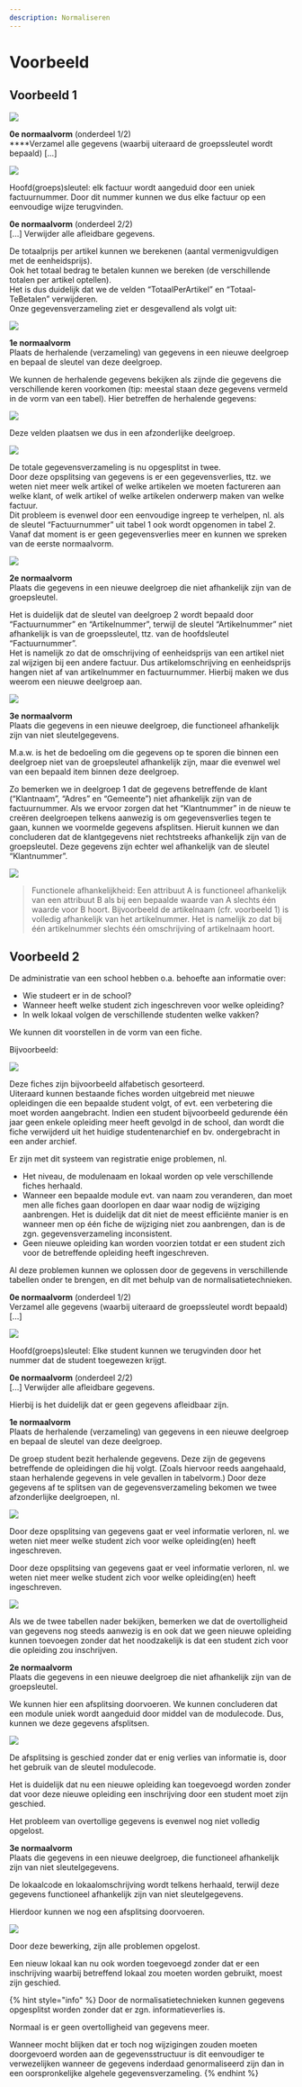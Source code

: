 ```yaml
---
description: Normaliseren
---
```


# Voorbeeld

## **Voorbeeld 1**

![](../../.gitbook/assets/databanken-intro-afbeelding-6%20%282%29.JPG)

**0e normaalvorm** \(onderdeel 1/2\)  
****Verzamel alle gegevens \(waarbij uiteraard de groepssleutel wordt bepaald\) \[...\]

![](../../.gitbook/assets/databanken-intro-afbeelding-7.JPG)

Hoofd\(groeps\)sleutel: elk factuur wordt aangeduid door een uniek factuurnummer. Door dit nummer kunnen we dus elke factuur op een eenvoudige wijze terugvinden.

**0e normaalvorm** \(onderdeel 2/2\)  
\[...\] Verwijder alle afleidbare gegevens.

De totaalprijs per artikel kunnen we berekenen \(aantal vermenigvuldigen met de eenheidsprijs\).   
Ook het totaal bedrag te betalen kunnen we bereken \(de verschillende totalen per artikel optellen\).   
Het is dus duidelijk dat we de velden “TotaalPerArtikel” en “Totaal- TeBetalen” verwijderen.   
Onze gegevensverzameling ziet er desgevallend als volgt uit:

![](../../.gitbook/assets/image%20%2827%29.png)

**1e normaalvorm**  
Plaats de herhalende \(verzameling\) van gegevens in een nieuwe deelgroep en bepaal de sleutel van deze deelgroep. 

We kunnen de herhalende gegevens bekijken als zijnde die gegevens die verschillende keren voorkomen \(tip: meestal staan deze gegevens vermeld in de vorm van een tabel\). Hier betreffen de herhalende gegevens:

![](../../.gitbook/assets/image%20%2871%29.png)

Deze velden plaatsen we dus in een afzonderlijke deelgroep.

![](../../.gitbook/assets/image%20%2867%29.png)

De totale gegevensverzameling is nu opgesplitst in twee.   
Door deze opsplitsing van gegevens is er een gegevensverlies, ttz. we weten niet meer welk artikel of welke artikelen we moeten factureren aan welke klant, of welk artikel of welke artikelen onderwerp maken van welke factuur.   
Dit probleem is evenwel door een eenvoudige ingreep te verhelpen, nl. als de sleutel “Factuurnummer” uit tabel 1 ook wordt opgenomen in tabel 2.   
Vanaf dat moment is er geen gegevensverlies meer en kunnen we spreken van de eerste normaalvorm.

![](../../.gitbook/assets/image%20%2874%29.png)

**2e normaalvorm**  
Plaats die gegevens in een nieuwe deelgroep die niet afhankelijk zijn van de groepsleutel. 

Het is duidelijk dat de sleutel van deelgroep 2 wordt bepaald door “Factuurnummer” en “Artikelnummer”, terwijl de sleutel “Artikelnummer” niet afhankelijk is van de groepssleutel, ttz. van de hoofdsleutel “Factuurnummer”.   
Het is namelijk zo dat de omschrijving of eenheidsprijs van een artikel niet zal wijzigen bij een andere factuur. Dus artikelomschrijving en eenheidsprijs hangen niet af van artikelnummer en factuurnummer. Hierbij maken we dus weerom een nieuwe deelgroep aan.

![](../../.gitbook/assets/image%20%282%29.png)

**3e normaalvorm**  
Plaats die gegevens in een nieuwe deelgroep, die functioneel afhankelijk zijn van niet sleutelgegevens.

M.a.w. is het de bedoeling om die gegevens op te sporen die binnen een deelgroep niet van de groepsleutel afhankelijk zijn, maar die evenwel wel van een bepaald item binnen deze deelgroep.

Zo bemerken we in deelgroep 1 dat de gegevens betreffende de klant \(“Klantnaam”, “Adres” en “Gemeente”\) niet afhankelijk zijn van de factuurnummer. Als we ervoor zorgen dat het “Klantnummer” in de nieuw te creëren deelgroepen telkens aanwezig is om gegevensverlies tegen te gaan, kunnen we voormelde gegevens afsplitsen. Hieruit kunnen we dan concluderen dat de klantgegevens niet rechtstreeks afhankelijk zijn van de groepsleutel. Deze gegevens zijn echter wel afhankelijk van de sleutel “Klantnummer”.

![](../../.gitbook/assets/image%20%2846%29.png)

> Functionele afhankelijkheid: Een attribuut A is functioneel afhankelijk van een attribuut B als bij een bepaalde waarde van A slechts één waarde voor B hoort. Bijvoorbeeld de artikelnaam \(cfr. voorbeeld 1\) is volledig afhankelijk van het artikelnummer. Het is namelijk zo dat bij één artikelnummer slechts één omschrijving of artikelnaam hoort.

## Voorbeeld 2

De administratie van een school hebben o.a. behoefte aan informatie over:

* Wie studeert er in de school?
* Wanneer heeft welke student zich ingeschreven voor welke opleiding?
* In welk lokaal volgen de verschillende studenten welke vakken?

We kunnen dit voorstellen in de vorm van een fiche. 

Bijvoorbeeld:

![](../../.gitbook/assets/image%20%288%29.png)

Deze fiches zijn bijvoorbeeld alfabetisch gesorteerd.   
Uiteraard kunnen bestaande fiches worden uitgebreid met nieuwe opleidingen die een bepaalde student volgt, of evt. een verbetering die moet worden aangebracht. Indien een student bijvoorbeeld gedurende één jaar geen enkele opleiding meer heeft gevolgd in de school, dan wordt die fiche verwijderd uit het huidige studentenarchief en bv. ondergebracht in een ander archief. 

Er zijn met dit systeem van registratie enige problemen, nl. 

* Het niveau, de modulenaam en lokaal worden op vele verschillende fiches herhaald.
* Wanneer een bepaalde module evt. van naam zou veranderen, dan moet men alle fiches gaan doorlopen en daar waar nodig de wijziging aanbrengen. Het is duidelijk dat dit niet de meest efficiënte manier is en wanneer men op één fiche de wijziging niet zou aanbrengen, dan is de zgn. gegevensverzameling inconsistent.
* Geen nieuwe opleiding kan worden voorzien totdat er een student zich voor de betreffende opleiding heeft ingeschreven.

Al deze problemen kunnen we oplossen door de gegevens in verschillende tabellen onder te brengen, en dit met behulp van de normalisatietechnieken.

**0e normaalvorm** \(onderdeel 1/2\)  
Verzamel alle gegevens \(waarbij uiteraard de groepssleutel wordt bepaald\) \[...\]

![](../../.gitbook/assets/image%20%2819%29.png)

Hoofd\(groeps\)sleutel: Elke student kunnen we terugvinden door het nummer dat de student toegewezen krijgt.

**0e normaalvorm** \(onderdeel 2/2\)  
\[...\] Verwijder alle afleidbare gegevens.

Hierbij is het duidelijk dat er geen gegevens afleidbaar zijn.

**1e normaalvorm**  
Plaats de herhalende \(verzameling\) van gegevens in een nieuwe deelgroep en bepaal de sleutel van deze deelgroep. 

De groep student bezit herhalende gegevens. Deze zijn de gegevens betreffende de opleidingen die hij volgt. \(Zoals hiervoor reeds aangehaald, staan herhalende gegevens in vele gevallen in tabelvorm.\) Door deze gegevens af te splitsen van de gegevensverzameling bekomen we twee afzonderlijke deelgroepen, nl.

![](../../.gitbook/assets/image%20%2860%29.png)

Door deze opsplitsing van gegevens gaat er veel informatie verloren, nl. we weten niet meer welke student zich voor welke opleiding\(en\) heeft ingeschreven.

Door deze opsplitsing van gegevens gaat er veel informatie verloren, nl. we weten niet meer welke student zich voor welke opleiding\(en\) heeft ingeschreven.

![](../../.gitbook/assets/image%20%2845%29.png)

Als we de twee tabellen nader bekijken, bemerken we dat de overtolligheid van gegevens nog steeds aanwezig is en ook dat we geen nieuwe opleiding kunnen toevoegen zonder dat het noodzakelijk is dat een student zich voor die opleiding zou inschrijven.

**2e normaalvorm**  
Plaats die gegevens in een nieuwe deelgroep die niet afhankelijk zijn van de groepsleutel. 

We kunnen hier een afsplitsing doorvoeren. We kunnen concluderen dat een module uniek wordt aangeduid door middel van de modulecode. Dus, kunnen we deze gegevens afsplitsen.

![](../../.gitbook/assets/image%20%2862%29.png)

De afsplitsing is geschied zonder dat er enig verlies van informatie is, door het gebruik van de sleutel modulecode. 

Het is duidelijk dat nu een nieuwe opleiding kan toegevoegd worden zonder dat voor deze nieuwe opleiding een inschrijving door een student moet zijn geschied. 

Het probleem van overtollige gegevens is evenwel nog niet volledig opgelost.

**3e normaalvorm**  
Plaats die gegevens in een nieuwe deelgroep, die functioneel afhankelijk zijn van niet sleutelgegevens.

De lokaalcode en lokaalomschrijving wordt telkens herhaald, terwijl deze gegevens functioneel afhankelijk zijn van niet sleutelgegevens. 

Hierdoor kunnen we nog een afsplitsing doorvoeren.

![](../../.gitbook/assets/image%20%2872%29.png)

Door deze bewerking, zijn alle problemen opgelost. 

Een nieuw lokaal kan nu ook worden toegevoegd zonder dat er een inschrijving waarbij betreffend lokaal zou moeten worden gebruikt, moest zijn geschied.

{% hint style="info" %}
Door de normalisatietechnieken kunnen gegevens opgesplitst worden zonder dat er zgn. informatieverlies is.

Normaal is er geen overtolligheid van gegevens meer. 

Wanneer mocht blijken dat er toch nog wijzigingen zouden moeten doorgevoerd worden aan de gegevensstructuur is dit eenvoudiger te verwezelijken wanneer de gegevens inderdaad genormaliseerd zijn dan in een oorspronkelijke algehele gegevensverzameling.
{% endhint %}

